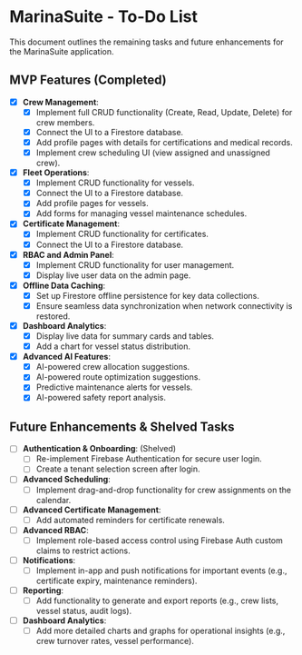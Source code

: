 # MarinaSuite - To-Do List

This document outlines the remaining tasks and future enhancements for the MarinaSuite application.

## MVP Features (Completed)

-   [x] **Crew Management**:
    -   [x] Implement full CRUD functionality (Create, Read, Update, Delete) for crew members.
    -   [x] Connect the UI to a Firestore database.
    -   [x] Add profile pages with details for certifications and medical records.
    -   [x] Implement crew scheduling UI (view assigned and unassigned crew).
-   [x] **Fleet Operations**:
    -   [x] Implement CRUD functionality for vessels.
    -   [x] Connect the UI to a Firestore database.
    -   [x] Add profile pages for vessels.
    -   [x] Add forms for managing vessel maintenance schedules.
-   [x] **Certificate Management**:
    -   [x] Implement CRUD functionality for certificates.
    -   [x] Connect the UI to a Firestore database.
-   [x] **RBAC and Admin Panel**:
    -   [x] Implement CRUD functionality for user management.
    -   [x] Display live user data on the admin page.
-   [x] **Offline Data Caching**:
    -   [x] Set up Firestore offline persistence for key data collections.
    -   [x] Ensure seamless data synchronization when network connectivity is restored.
-   [x] **Dashboard Analytics**:
    -   [x] Display live data for summary cards and tables.
    -   [x] Add a chart for vessel status distribution.
-   [x] **Advanced AI Features**:
    -   [x] AI-powered crew allocation suggestions.
    -   [x] AI-powered route optimization suggestions.
    -   [x] Predictive maintenance alerts for vessels.
    -   [x] AI-powered safety report analysis.

## Future Enhancements & Shelved Tasks

-   [ ] **Authentication & Onboarding**: (Shelved)
    -   [ ] Re-implement Firebase Authentication for secure user login.
    -   [ ] Create a tenant selection screen after login.
-   [ ] **Advanced Scheduling**:
    -   [ ] Implement drag-and-drop functionality for crew assignments on the calendar.
-   [ ] **Advanced Certificate Management**:
    -   [ ] Add automated reminders for certificate renewals.
-   [ ] **Advanced RBAC**:
    -   [ ] Implement role-based access control using Firebase Auth custom claims to restrict actions.
-   [ ] **Notifications**:
    -   [ ] Implement in-app and push notifications for important events (e.g., certificate expiry, maintenance reminders).
-   [ ] **Reporting**:
    -   [ ] Add functionality to generate and export reports (e.g., crew lists, vessel status, audit logs).
-   [ ] **Dashboard Analytics**:
    -   [ ] Add more detailed charts and graphs for operational insights (e.g., crew turnover rates, vessel performance).
